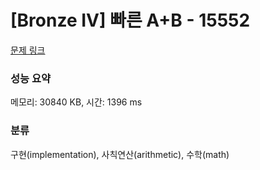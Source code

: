 # [Bronze IV] 빠른 A+B - 15552 

[문제 링크](https://www.acmicpc.net/problem/15552) 

### 성능 요약

메모리: 30840 KB, 시간: 1396 ms

### 분류

구현(implementation), 사칙연산(arithmetic), 수학(math)


